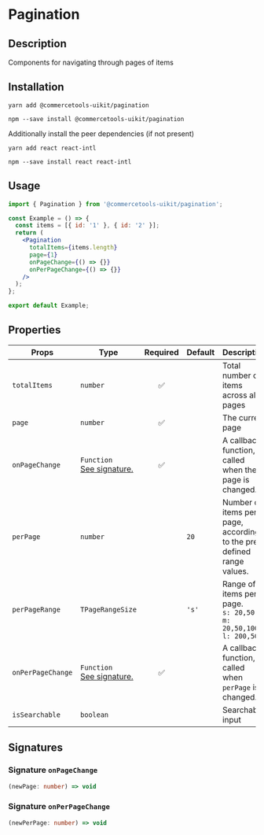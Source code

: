 <!-- THIS IS AN AUTOGENERATED FILE. DO NOT EDIT THIS FILE DIRECTLY. -->
<!-- This file is created by the `yarn generate-readme` script. -->

# Pagination

## Description

Components for navigating through pages of items

## Installation

```
yarn add @commercetools-uikit/pagination
```

```
npm --save install @commercetools-uikit/pagination
```

Additionally install the peer dependencies (if not present)

```
yarn add react react-intl
```

```
npm --save install react react-intl
```

## Usage

```jsx
import { Pagination } from '@commercetools-uikit/pagination';

const Example = () => {
  const items = [{ id: '1' }, { id: '2' }];
  return (
    <Pagination
      totalItems={items.length}
      page={1}
      onPageChange={() => {}}
      onPerPageChange={() => {}}
    />
  );
};

export default Example;
```

## Properties

| Props             | Type                                                        | Required | Default | Description                                                                                               |
| ----------------- | ----------------------------------------------------------- | :------: | ------- | --------------------------------------------------------------------------------------------------------- |
| `totalItems`      | `number`                                                    |    ✅    |         | Total number of items across all pages                                                                    |
| `page`            | `number`                                                    |    ✅    |         | The current page                                                                                          |
| `onPageChange`    | `Function`<br/>[See signature.](#signature-onPageChange)    |    ✅    |         | A callback function, called when the page is changed.                                                     |
| `perPage`         | `number`                                                    |          | `20`    | Number of items per page, according to the pre-defined range values.                                      |
| `perPageRange`    | `TPageRangeSize`                                            |          | `'s'`   | Range of items per page.&#xA;<br/>&#xA;`s: 20,50`&#xA;<br/>&#xA;`m: 20,50,100`&#xA;<br/>&#xA;`l: 200,500` |
| `onPerPageChange` | `Function`<br/>[See signature.](#signature-onPerPageChange) |    ✅    |         | A callback function, called when `perPage` is changed.                                                    |
| `isSearchable`    | `boolean`                                                   |          |         | Searchable input                                                                                          |

## Signatures

### Signature `onPageChange`

```ts
(newPage: number) => void
```

### Signature `onPerPageChange`

```ts
(newPerPage: number) => void
```
